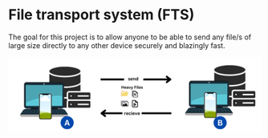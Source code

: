# File transport system (FTS)
The goal for this project is to allow anyone to be able to send any file/s of large size directly to any other device securely and blazingly fast.

![alt text](fts.png)